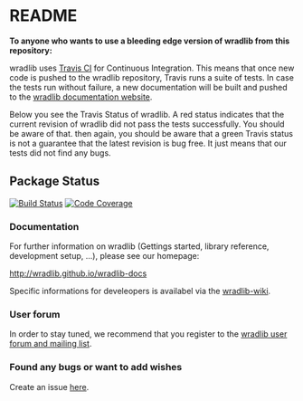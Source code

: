 # README #

**To anyone who wants to use a bleeding edge version of wradlib from this repository:**

wradlib uses [Travis CI](https://travis-ci.org/) for Continuous Integration. This means that once new code is pushed to the wradlib repository, Travis runs a suite of tests. In case the tests run without failure, a new documentation will be built and pushed to the [wradlib documentation website](http://wradlib.github.io/wradlib-docs).

Below you see the Travis Status of wradlib. A red status indicates that the current revision of wradlib did not pass the tests successfully. You should be aware of that. then again, you should be aware that a green Travis status is not a guarantee that the latest revision is bug free. It just means that our tests did not find any bugs.

## Package Status ##

[![Build Status](https://travis-ci.org/wradlib/wradlib.svg?branch=master)](https://travis-ci.org/wradlib/wradlib)
[![Code Coverage](https://coveralls.io/repos/github/wradlib/wradlib/badge.svg?branch=master)](https://coveralls.io/github/wradlib/wradlib?branch=master)

### Documentation ###

For further information on wradlib (Gettings started, library reference, development setup, ...), please see our homepage:

http://wradlib.github.io/wradlib-docs

Specific informations for develeopers is availabel via the [wradlib-wiki](https://github.com/wradlib/wradlib/wiki).

### User forum ###

In order to stay tuned, we recommend that you register to the [wradlib user forum and mailing list](https://groups.google.com/forum/?fromgroups#!forum/wradlib-users). 

### Found any bugs or want to add wishes ###

Create an issue [here](https://github.com/wradlib/wradlib/issues).
